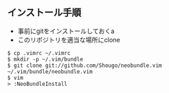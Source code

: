 ## インストール手順

* 事前にgitをインストールしておくa
* このリポジトリを適当な場所にclone

```
$ cp .vimrc ~/.vimrc
$ mkdir -p ~/.vim/bundle
$ git clone git://github.com/Shougo/neobundle.vim ~/.vim/bundle/neobundle.vim
$ vim
> :NeoBundleInstall
```


